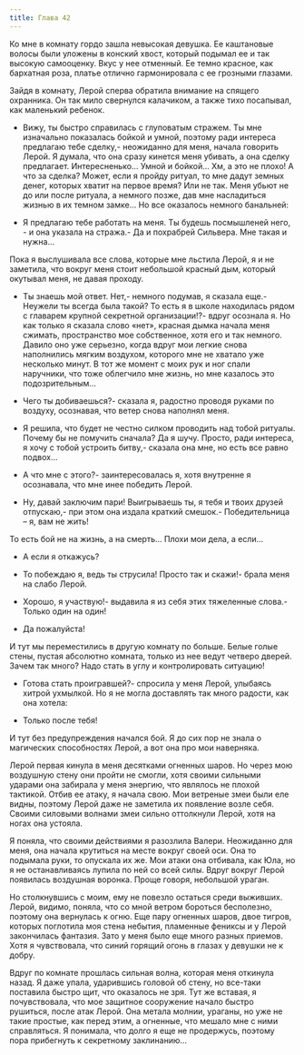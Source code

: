 ```yaml
---
title: Глава 42
---
```


Ко мне в комнату гордо зашла невысокая девушка. Ее каштановые волосы были уложены в конский хвост, который подымал ее и
так высокую самооценку. Вкус у нее отменный. Ее темно красное, как бархатная роза, платье отлично гармонировала с ее
грозными глазами.

Зайдя в комнату, Лерой сперва обратила внимание на спящего охранника. Он так мило свернулся калачиком, а также тихо
посапывал, как маленький ребенок.

- Вижу, ты быстро справилась с глуповатым стражем. Ты мне изначально показалась бойкой и умной, поэтому ради интереса
  предлагаю тебе сделку,- неожиданно для меня, начала говорить Лерой. Я думала, что она сразу кинется меня убивать, а
  она сделку предлагает. Интересненько… Умной и бойкой… Хм, а это не плохо! А что за сделка? Может, если я пройду
  ритуал, то мне дадут земных денег, которых хватит на первое время? Или не так. Меня убьют не до или после ритуала, а
  немного позже, дав мне насладиться жизнью в их темном замке… Но все оказалось немного банальней:

- Я предлагаю тебе работать на меня. Ты будешь посмышленей него, - и она указала на стража.- Да и похрабрей Сильвера.
  Мне такая и нужна…

Пока я выслушивала все слова, которые мне льстила Лерой, я и не заметила, что вокруг меня стоит небольшой красный дым,
который окутывал меня, не давая проходу.

- Ты знаешь мой ответ. Нет,- немного подумав, я сказала еще.- Неужели ты всегда была такой? То есть я в школе находилась
  рядом с главарем крупной секретной организации!?- вдруг осознала я. Но как только я сказала слово «нет», красная дымка
  начала меня сжимать, пространство мое собственное, хотя его и так немного. Давило оно уже серьезно, когда вдруг мои
  легкие снова наполнились мягким воздухом, которого мне не хватало уже несколько минут. В тот же момент с моих рук и
  ног спали наручники, что тоже облегчило мне жизнь, но мне казалось это подозрительным…

- Чего ты добиваешься?- сказала я, радостно проводя руками по воздуху, осознавая, что ветер снова наполнял меня.

- Я решила, что будет не честно силком проводить над тобой ритуалы. Почему бы не помучить сначала? Да я шучу. Просто,
  ради интереса, я хочу с тобой устроить битву,- сказала она мне, но есть все равно подвох…

- А что мне с этого?- заинтересовалась я, хотя внутренне я осознавала, что мне инее победить Лерой.

- Ну, давай заключим пари! Выигрываешь ты, я тебя и твоих друзей отпускаю,- при этом она издала краткий смешок.-
  Победительница – я, вам не жить!

То есть бой не на жизнь, а на смерть… Плохи мои дела, а если…

- А если я откажусь?

- То побеждаю я, ведь ты струсила! Просто так и скажи!- брала меня на слабо Лерой.

- Хорошо, я участвую!- выдавила я из себя этих тяжеленные слова.- Только один на один!

- Да пожалуйста!

И тут мы переместились в другую комнату по больше. Белые голые стены, пустая абсолютно комната, только из нее ведут
четверо дверей. Зачем так много? Надо стать в углу и контролировать ситуацию!

- Готова стать проигравшей?- спросила у меня Лерой, улыбаясь хитрой ухмылкой. Но я не могла доставлять так много
  радости, как она хотела:

- Только после тебя!

И тут без предупреждения начался бой. Я до сих пор не знала о магических способностях Лерой, а вот она про мои
наверняка.

Лерой первая кинула в меня десятками огненных шаров. Но через мою воздушную стену они пройти не смогли, хотя своими
сильными ударами она забирала у меня энергию, что являлось не плохой тактикой. Отбив ее атаку, я начала свою. Мои
ветреные змеи были еле видны, поэтому Лерой даже не заметила их появление возле себя. Своими силовыми волнами змеи
сильно оттолкнули Лерой, хотя на ногах она устояла.

Я поняла, что своими действиями я разозлила Валери. Неожиданно для меня, она начала крутиться на месте вокруг своей оси.
Она то подымала руки, то опускала их же. Мои атаки она отбивала, как Юла, но я не останавливаясь лупила по ней со всей
силы. Вдруг вокруг Лерой появилась воздушная воронка. Проще говоря, небольшой ураган.

Но столкнувшись с моим, ему не повезло остаться среди выживших. Лерой, видимо, поняла, что со мной ветром бороться
бесполезно, поэтому она вернулась к огню. Еще пару огненных шаров, двое тигров, которых поглотила моя стена небытия,
пламенные фениксы и у Лерой закончилась фантазия. Зато у меня было еще много разных приемов. Хотя я чувствовала, что
синий горящий огонь в глазах у девушки не к добру.

Вдруг по комнате прошлась сильная волна, которая меня откинула назад. Я даже упала, ударившись головой об стену, но
все-таки поставила быстро щит, что оказалось не зря. Тут же вставая, я почувствовала, что мое защитное сооружение начало
быстро рушиться, после атак Лерой. Она метала молнии, ураганы, но уже не такие простые, как перед этим, а огненные, что
мешало мне с ними справляться. Я понимала, что долго я еще не продержусь, поэтому пора прибегнуть к секретному
заклинанию…

